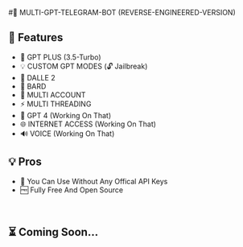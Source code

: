 #📡 MULTI-GPT-TELEGRAM-BOT (REVERSE-ENGINEERED-VERSION)

##  🚀 Features

-  🤖 GPT PLUS (3.5-Turbo)
-  💡 CUSTOM GPT MODES (🔓 Jailbreak)
-  🎨 DALLE 2 
-  🌟 BARD
-  🍪 MULTI ACCOUNT
-  ⚡️ MULTI THREADING
-  🤖 GPT 4 (Working On That)
-  🌐 INTERNET ACCESS (Working On That)
-  🔊 VOICE (Working On That)


## 💡 Pros

- 🍕 You Can Use Without Any Offical API Keys
- 🆓 Fully Free And Open Source


<br>
 
## ⏳ Coming Soon...
